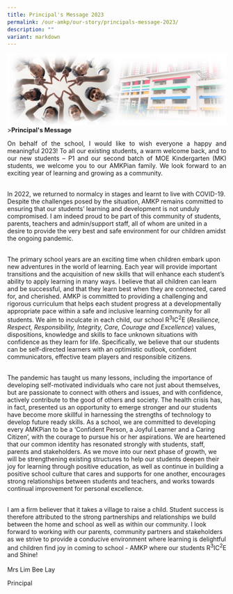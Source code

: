 ```yaml
---
title: Principal's Message 2023
permalink: /our-amkp/our-story/principals-message-2023/
description: ""
variant: markdown
---
```

![Sub-banner](/images/sub%20banner.jpg)
&gt;**Principal's Message**

<p align="justify">On behalf of the school, I would like to wish everyone a happy and meaningful 2023! To all our existing students, a warm welcome back, and to our new students – P1 and our second batch of MOE Kindergarten (MK) students, we welcome you to our AMKPian family. We look forward to an exciting year of learning and growing as a community. <br><br>

In 2022, we returned to normalcy in stages and learnt to live with COVID-19. Despite the challenges posed by the situation, AMKP remains committed to ensuring that our students’ learning and development is not unduly compromised. I am indeed proud to be part of this community of students, parents, teachers and admin/support staff, all of whom are united in a desire to provide the very best and safe environment for our children amidst the ongoing pandemic. <br><br>

The primary school years are an exciting time when children embark upon new adventures in the world of learning.  Each year will provide important transitions and the acquisition of new skills that will enhance each student’s ability to apply learning in many ways.  I believe that all children can learn and be successful, and that they learn best when they are connected, cared for, and cherished. AMKP is committed to providing a challenging and rigorous curriculum that helps each student progress at a developmentally appropriate pace within a safe and inclusive learning community for all students.  We aim to inculcate in each child, our school R<sup>3</sup>IC<sup>2</sup>E (<i>Resilience, Respect, Responsibility, Integrity, Care, Courage and Excellence</i>) values, dispositions, knowledge and skills to face unknown situations with confidence as they learn for life. Specifically, we believe that our students can be self-directed learners with an optimistic outlook, confident communicators, effective team players and responsible citizens.<br><br>

The pandemic has taught us many lessons, including the importance of developing self-motivated individuals who care not just about themselves, but are passionate to connect with others and issues, and with confidence, actively contribute to the good of others and society. The health crisis has, in fact, presented us an opportunity to emerge stronger and our students have become more skillful in harnessing the strengths of technology to develop future ready skills. As a school, we are committed to developing every AMKPian to be a ‘Confident Person, a Joyful Learner and a Caring Citizen’, with the courage to pursue his or her aspirations. We are heartened that our common identity has resonated strongly with students, staff, parents and stakeholders. As we move into our next phase of growth, we will be strengthening existing structures to help our students deepen their joy for learning through positive education, as well as continue in building a positive school culture that cares and supports for one another, encourages strong relationships between students and teachers, and works towards continual improvement for personal excellence.  <br><br>

I am a firm believer that it takes a village to raise a child. Student success is therefore attributed to the strong partnerships and relationships we build between the home and school as well as within our community. I look forward to working with our parents, community partners and stakeholders as we strive to provide a conducive environment where learning is delightful and children find joy in coming to school - AMKP where our students R<sup>3</sup>IC<sup>2</sup>E and Shine!
<br><br>
Mrs Lim Bee Lay<br>


Principal
</p>